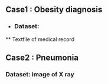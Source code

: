 ## Case1 : Obesity diagnosis

* ###  Dataset:

** Textfile of medical record

## Case2 : Pneumonia 

### Dataset: image of X ray
